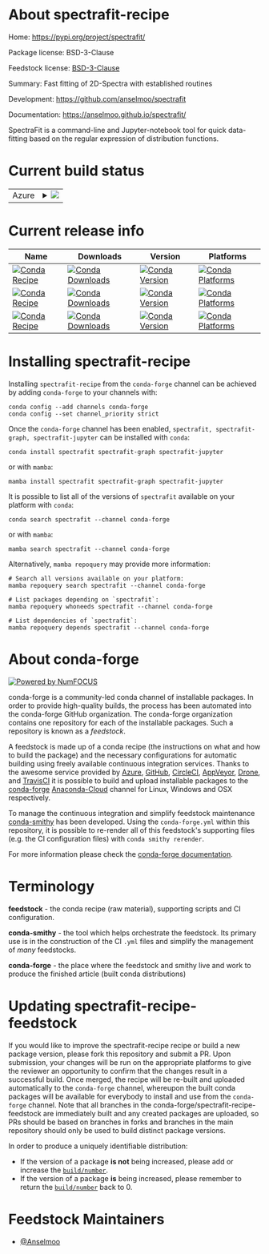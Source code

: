 About spectrafit-recipe
=======================

Home: https://pypi.org/project/spectrafit/

Package license: BSD-3-Clause

Feedstock license: [BSD-3-Clause](https://github.com/conda-forge/spectrafit-feedstock/blob/main/LICENSE.txt)

Summary: Fast fitting of 2D-Spectra with established routines

Development: https://github.com/anselmoo/spectrafit

Documentation: https://anselmoo.github.io/spectrafit/

SpectraFit is a command-line and Jupyter-notebook tool for
quick data-fitting based on the regular expression of
distribution functions.


Current build status
====================


<table>
    
  <tr>
    <td>Azure</td>
    <td>
      <details>
        <summary>
          <a href="https://dev.azure.com/conda-forge/feedstock-builds/_build/latest?definitionId=16585&branchName=main">
            <img src="https://dev.azure.com/conda-forge/feedstock-builds/_apis/build/status/spectrafit-feedstock?branchName=main">
          </a>
        </summary>
        <table>
          <thead><tr><th>Variant</th><th>Status</th></tr></thead>
          <tbody><tr>
              <td>linux_64_python3.10.____cpython</td>
              <td>
                <a href="https://dev.azure.com/conda-forge/feedstock-builds/_build/latest?definitionId=16585&branchName=main">
                  <img src="https://dev.azure.com/conda-forge/feedstock-builds/_apis/build/status/spectrafit-feedstock?branchName=main&jobName=linux&configuration=linux%20linux_64_python3.10.____cpython" alt="variant">
                </a>
              </td>
            </tr><tr>
              <td>linux_64_python3.8.____cpython</td>
              <td>
                <a href="https://dev.azure.com/conda-forge/feedstock-builds/_build/latest?definitionId=16585&branchName=main">
                  <img src="https://dev.azure.com/conda-forge/feedstock-builds/_apis/build/status/spectrafit-feedstock?branchName=main&jobName=linux&configuration=linux%20linux_64_python3.8.____cpython" alt="variant">
                </a>
              </td>
            </tr><tr>
              <td>linux_64_python3.9.____cpython</td>
              <td>
                <a href="https://dev.azure.com/conda-forge/feedstock-builds/_build/latest?definitionId=16585&branchName=main">
                  <img src="https://dev.azure.com/conda-forge/feedstock-builds/_apis/build/status/spectrafit-feedstock?branchName=main&jobName=linux&configuration=linux%20linux_64_python3.9.____cpython" alt="variant">
                </a>
              </td>
            </tr><tr>
              <td>osx_64_python3.10.____cpython</td>
              <td>
                <a href="https://dev.azure.com/conda-forge/feedstock-builds/_build/latest?definitionId=16585&branchName=main">
                  <img src="https://dev.azure.com/conda-forge/feedstock-builds/_apis/build/status/spectrafit-feedstock?branchName=main&jobName=osx&configuration=osx%20osx_64_python3.10.____cpython" alt="variant">
                </a>
              </td>
            </tr><tr>
              <td>osx_64_python3.8.____cpython</td>
              <td>
                <a href="https://dev.azure.com/conda-forge/feedstock-builds/_build/latest?definitionId=16585&branchName=main">
                  <img src="https://dev.azure.com/conda-forge/feedstock-builds/_apis/build/status/spectrafit-feedstock?branchName=main&jobName=osx&configuration=osx%20osx_64_python3.8.____cpython" alt="variant">
                </a>
              </td>
            </tr><tr>
              <td>osx_64_python3.9.____cpython</td>
              <td>
                <a href="https://dev.azure.com/conda-forge/feedstock-builds/_build/latest?definitionId=16585&branchName=main">
                  <img src="https://dev.azure.com/conda-forge/feedstock-builds/_apis/build/status/spectrafit-feedstock?branchName=main&jobName=osx&configuration=osx%20osx_64_python3.9.____cpython" alt="variant">
                </a>
              </td>
            </tr><tr>
              <td>win_64_python3.10.____cpython</td>
              <td>
                <a href="https://dev.azure.com/conda-forge/feedstock-builds/_build/latest?definitionId=16585&branchName=main">
                  <img src="https://dev.azure.com/conda-forge/feedstock-builds/_apis/build/status/spectrafit-feedstock?branchName=main&jobName=win&configuration=win%20win_64_python3.10.____cpython" alt="variant">
                </a>
              </td>
            </tr><tr>
              <td>win_64_python3.8.____cpython</td>
              <td>
                <a href="https://dev.azure.com/conda-forge/feedstock-builds/_build/latest?definitionId=16585&branchName=main">
                  <img src="https://dev.azure.com/conda-forge/feedstock-builds/_apis/build/status/spectrafit-feedstock?branchName=main&jobName=win&configuration=win%20win_64_python3.8.____cpython" alt="variant">
                </a>
              </td>
            </tr><tr>
              <td>win_64_python3.9.____cpython</td>
              <td>
                <a href="https://dev.azure.com/conda-forge/feedstock-builds/_build/latest?definitionId=16585&branchName=main">
                  <img src="https://dev.azure.com/conda-forge/feedstock-builds/_apis/build/status/spectrafit-feedstock?branchName=main&jobName=win&configuration=win%20win_64_python3.9.____cpython" alt="variant">
                </a>
              </td>
            </tr>
          </tbody>
        </table>
      </details>
    </td>
  </tr>
</table>

Current release info
====================

| Name | Downloads | Version | Platforms |
| --- | --- | --- | --- |
| [![Conda Recipe](https://img.shields.io/badge/recipe-spectrafit-green.svg)](https://anaconda.org/conda-forge/spectrafit) | [![Conda Downloads](https://img.shields.io/conda/dn/conda-forge/spectrafit.svg)](https://anaconda.org/conda-forge/spectrafit) | [![Conda Version](https://img.shields.io/conda/vn/conda-forge/spectrafit.svg)](https://anaconda.org/conda-forge/spectrafit) | [![Conda Platforms](https://img.shields.io/conda/pn/conda-forge/spectrafit.svg)](https://anaconda.org/conda-forge/spectrafit) |
| [![Conda Recipe](https://img.shields.io/badge/recipe-spectrafit--graph-green.svg)](https://anaconda.org/conda-forge/spectrafit-graph) | [![Conda Downloads](https://img.shields.io/conda/dn/conda-forge/spectrafit-graph.svg)](https://anaconda.org/conda-forge/spectrafit-graph) | [![Conda Version](https://img.shields.io/conda/vn/conda-forge/spectrafit-graph.svg)](https://anaconda.org/conda-forge/spectrafit-graph) | [![Conda Platforms](https://img.shields.io/conda/pn/conda-forge/spectrafit-graph.svg)](https://anaconda.org/conda-forge/spectrafit-graph) |
| [![Conda Recipe](https://img.shields.io/badge/recipe-spectrafit--jupyter-green.svg)](https://anaconda.org/conda-forge/spectrafit-jupyter) | [![Conda Downloads](https://img.shields.io/conda/dn/conda-forge/spectrafit-jupyter.svg)](https://anaconda.org/conda-forge/spectrafit-jupyter) | [![Conda Version](https://img.shields.io/conda/vn/conda-forge/spectrafit-jupyter.svg)](https://anaconda.org/conda-forge/spectrafit-jupyter) | [![Conda Platforms](https://img.shields.io/conda/pn/conda-forge/spectrafit-jupyter.svg)](https://anaconda.org/conda-forge/spectrafit-jupyter) |

Installing spectrafit-recipe
============================

Installing `spectrafit-recipe` from the `conda-forge` channel can be achieved by adding `conda-forge` to your channels with:

```
conda config --add channels conda-forge
conda config --set channel_priority strict
```

Once the `conda-forge` channel has been enabled, `spectrafit, spectrafit-graph, spectrafit-jupyter` can be installed with `conda`:

```
conda install spectrafit spectrafit-graph spectrafit-jupyter
```

or with `mamba`:

```
mamba install spectrafit spectrafit-graph spectrafit-jupyter
```

It is possible to list all of the versions of `spectrafit` available on your platform with `conda`:

```
conda search spectrafit --channel conda-forge
```

or with `mamba`:

```
mamba search spectrafit --channel conda-forge
```

Alternatively, `mamba repoquery` may provide more information:

```
# Search all versions available on your platform:
mamba repoquery search spectrafit --channel conda-forge

# List packages depending on `spectrafit`:
mamba repoquery whoneeds spectrafit --channel conda-forge

# List dependencies of `spectrafit`:
mamba repoquery depends spectrafit --channel conda-forge
```


About conda-forge
=================

[![Powered by
NumFOCUS](https://img.shields.io/badge/powered%20by-NumFOCUS-orange.svg?style=flat&colorA=E1523D&colorB=007D8A)](https://numfocus.org)

conda-forge is a community-led conda channel of installable packages.
In order to provide high-quality builds, the process has been automated into the
conda-forge GitHub organization. The conda-forge organization contains one repository
for each of the installable packages. Such a repository is known as a *feedstock*.

A feedstock is made up of a conda recipe (the instructions on what and how to build
the package) and the necessary configurations for automatic building using freely
available continuous integration services. Thanks to the awesome service provided by
[Azure](https://azure.microsoft.com/en-us/services/devops/), [GitHub](https://github.com/),
[CircleCI](https://circleci.com/), [AppVeyor](https://www.appveyor.com/),
[Drone](https://cloud.drone.io/welcome), and [TravisCI](https://travis-ci.com/)
it is possible to build and upload installable packages to the
[conda-forge](https://anaconda.org/conda-forge) [Anaconda-Cloud](https://anaconda.org/)
channel for Linux, Windows and OSX respectively.

To manage the continuous integration and simplify feedstock maintenance
[conda-smithy](https://github.com/conda-forge/conda-smithy) has been developed.
Using the ``conda-forge.yml`` within this repository, it is possible to re-render all of
this feedstock's supporting files (e.g. the CI configuration files) with ``conda smithy rerender``.

For more information please check the [conda-forge documentation](https://conda-forge.org/docs/).

Terminology
===========

**feedstock** - the conda recipe (raw material), supporting scripts and CI configuration.

**conda-smithy** - the tool which helps orchestrate the feedstock.
                   Its primary use is in the construction of the CI ``.yml`` files
                   and simplify the management of *many* feedstocks.

**conda-forge** - the place where the feedstock and smithy live and work to
                  produce the finished article (built conda distributions)


Updating spectrafit-recipe-feedstock
====================================

If you would like to improve the spectrafit-recipe recipe or build a new
package version, please fork this repository and submit a PR. Upon submission,
your changes will be run on the appropriate platforms to give the reviewer an
opportunity to confirm that the changes result in a successful build. Once
merged, the recipe will be re-built and uploaded automatically to the
`conda-forge` channel, whereupon the built conda packages will be available for
everybody to install and use from the `conda-forge` channel.
Note that all branches in the conda-forge/spectrafit-recipe-feedstock are
immediately built and any created packages are uploaded, so PRs should be based
on branches in forks and branches in the main repository should only be used to
build distinct package versions.

In order to produce a uniquely identifiable distribution:
 * If the version of a package **is not** being increased, please add or increase
   the [``build/number``](https://docs.conda.io/projects/conda-build/en/latest/resources/define-metadata.html#build-number-and-string).
 * If the version of a package **is** being increased, please remember to return
   the [``build/number``](https://docs.conda.io/projects/conda-build/en/latest/resources/define-metadata.html#build-number-and-string)
   back to 0.

Feedstock Maintainers
=====================

* [@Anselmoo](https://github.com/Anselmoo/)

